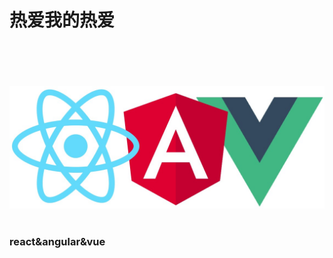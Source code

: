 **<h1>热爱我的热爱</h1>**
<br/><br/><br/><br/>
![kuangjia](./image/kuangjia.jpg)  
<br/>
**<h3>react&angular&vue</h3>**